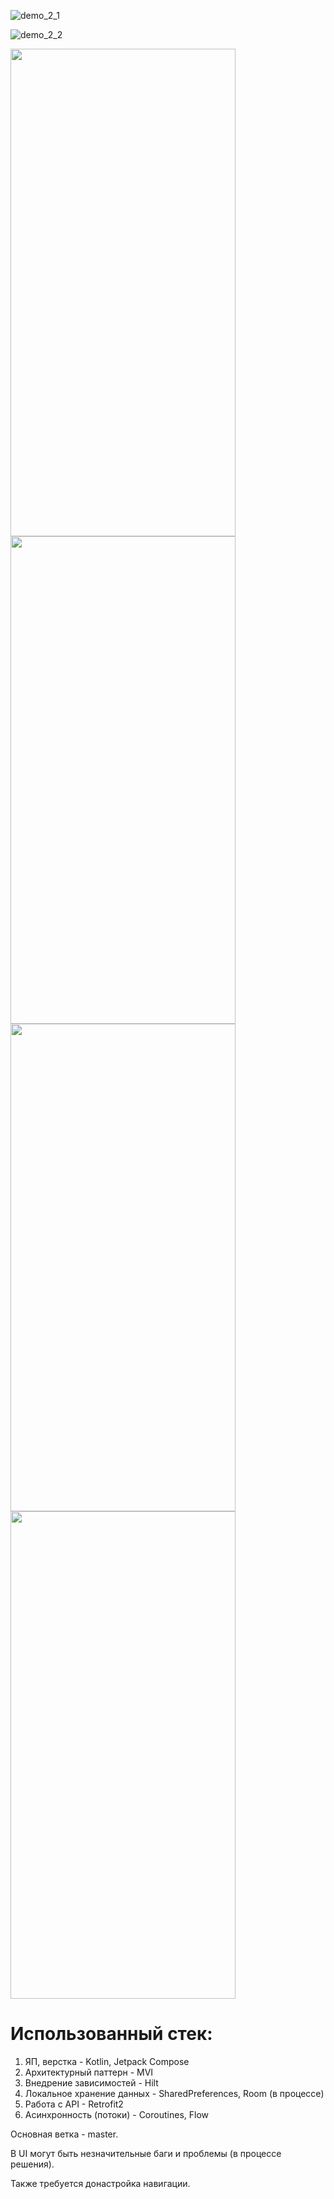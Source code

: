 ![demo_2_1](https://github.com/Ephemerayne/OnlineShopTestTask/assets/70661842/defc7807-d316-4d86-95bb-e8afc5c085dc)

![demo_2_2](https://github.com/Ephemerayne/OnlineShopTestTask/assets/70661842/cf1bd459-8582-4834-ad4e-db85528e5cfa)

<img src="https://github.com/Ephemerayne/OnlineShopTestTask/assets/70661842/fc267e78-c349-4733-86cc-68cb84234ce3" width="360" height="780">
<img src="https://github.com/Ephemerayne/OnlineShopTestTask/assets/70661842/faa4067e-cb86-4c48-8cd6-d3c402f4a2f3" width="360" height="780">
<img src="https://github.com/Ephemerayne/OnlineShopTestTask/assets/70661842/14ef17d7-5718-4846-81e6-cad4b908186c" width="360" height="780">
<img src="https://github.com/Ephemerayne/OnlineShopTestTask/assets/70661842/79f697f5-712a-4f9c-a11e-730a72be5b77" width="360" height="780">



# Использованный стек:
1) ЯП, верстка - Kotlin, Jetpack Compose
2) Архитектурный паттерн - MVI
3) Внедрение зависимостей - Hilt
4) Локальное хранение данных - SharedPreferences, Room (в процессе)
5) Работа с API - Retrofit2
6) Асинхронность (потоки) - Coroutines, Flow

Основная ветка - master.

В UI могут быть незначительные баги и проблемы (в процессе решения).

Также требуется донастройка навигации.
